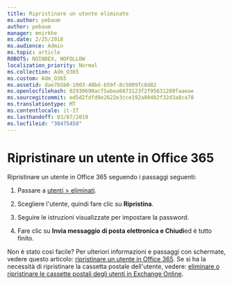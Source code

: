 ```yaml
---
title: Ripristinare un utente eliminato
ms.author: pebaum
author: pebaum
manager: mnirkhe
ms.date: 2/25/2018
ms.audience: Admin
ms.topic: article
ROBOTS: NOINDEX, NOFOLLOW
localization_priority: Normal
ms.collection: Adm_O365
ms.custom: Adm_O365
ms.assetid: dae7b5b0-1003-40bd-b59f-8c5009fc8d82
ms.openlocfilehash: 02930690acf5abea6673123f2f95631280faaeae
ms.sourcegitcommit: ed5d2fdfd9e2622e3cce192a80402f32d3a8ca78
ms.translationtype: MT
ms.contentlocale: it-IT
ms.lasthandoff: 03/07/2019
ms.locfileid: "30475458"
---
```

# <a name="restore-a-user-in-office-365"></a>Ripristinare un utente in Office 365

Ripristinare un utente in Office 365 seguendo i passaggi seguenti:
  
1. Passare a [utenti \> eliminati](https://admin.microsoft.com/adminportal/home#/deletedusers).
    
2. Scegliere l'utente, quindi fare clic su **Ripristina**.
    
3. Seguire le istruzioni visualizzate per impostare la password.
    
4. Fare clic su **Invia messaggio di posta elettronica e Chiudi**ed è tutto finito.
    

Non è stato così facile? Per ulteriori informazioni e passaggi con schermate, vedere questo articolo: [ripristinare un utente in Office 365](https://support.office.com/article/2c261e42-5dd1-48b0-845f-2a016d29cfc1.aspx). Se si ha la necessità di ripristinare la cassetta postale dell'utente, vedere: [eliminare o ripristinare le cassette postali degli utenti in Exchange Online](https://docs.microsoft.com/exchange/recipients-in-exchange-online/delete-or-restore-mailboxes).